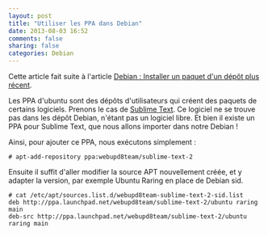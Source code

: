 ```yaml
---
layout: post
title: "Utiliser les PPA dans Debian"
date: 2013-08-03 16:52
comments: false
sharing: false
categories: Debian
---
```


Cette article fait suite à l'article <a href="{{ root_url }}/blog/2013/07/31/debian-installer-un-paquet-dun-depot-plus-recent/">Debian : Installer un paquet d'un dépôt plus récent</a>.

Les PPA d'ubuntu sont des dépôts d'utilisateurs qui créent des paquets de certains logiciels. Prenons le cas de [Sublime Text](http://sublimetext.com). Ce logiciel ne se trouve pas dans les dépôt Debian, n'étant pas un logiciel libre. Et bien il existe un PPA pour Sublime Text, que nous allons importer dans notre Debian ! <!-- more -->

Ainsi, pour ajouter ce PPA, nous exécutons simplement :

    # apt-add-repository ppa:webupd8team/sublime-text-2

Ensuite il suffit d'aller modifier la source APT nouvellement créée, et y adapter la version, par exemple Ubuntu Raring en place de Debian sid.

    # cat /etc/apt/sources.list.d/webupd8team-sublime-text-2-sid.list
    deb http://ppa.launchpad.net/webupd8team/sublime-text-2/ubuntu raring main
    deb-src http://ppa.launchpad.net/webupd8team/sublime-text-2/ubuntu raring main
